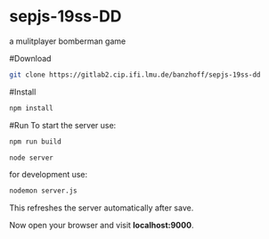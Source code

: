 # sepjs-19ss-DD
a mulitplayer bomberman game

#Download
```bash
git clone https://gitlab2.cip.ifi.lmu.de/banzhoff/sepjs-19ss-dd
```

#Install
```bash
npm install
```

#Run
To start the server use:
```bash
npm run build

node server
```
for development use:
```bash
nodemon server.js
```
This refreshes the server automatically after save.

Now open your browser and visit **localhost:9000**.
